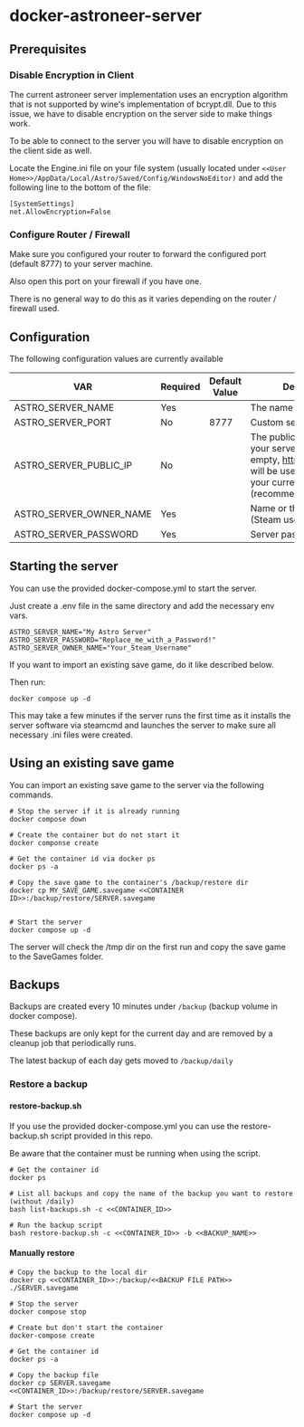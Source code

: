 # docker-astroneer-server

## Prerequisites

### Disable Encryption in Client

The current astroneer server implementation uses an encryption algorithm that is not supported by wine's implementation of bcrypt.dll.
Due to this issue, we have to disable encryption on the server side to make things work.

To be able to connect to the server you will have to disable encryption on the client side as well.

Locate the Engine.ini file on your file system (usually located under `<<User Home>>/AppData/Local/Astro/Saved/Config/WindowsNoEditor)` and add the following line to the bottom of the file:

```
[SystemSettings]
net.AllowEncryption=False
```

### Configure Router / Firewall

Make sure you configured your router to forward the configured port (default 8777) to your server machine.

Also open this port on your firewall if you have one.

There is no general way to do this as it varies depending on the router / firewall used.

## Configuration

The following configuration values are currently available

| VAR                     | Required | Default Value | Description                                                                                                                                 |
| ----------------------- | -------- | ------------- | ------------------------------------------------------------------------------------------------------------------------------------------- |
| ASTRO_SERVER_NAME       | Yes      |               | The name or your server.                                                                                                                    |
| ASTRO_SERVER_PORT       | No       | 8777          | Custom server port                                                                                                                          |
| ASTRO_SERVER_PUBLIC_IP  | No       |               | The public ip address of your server. If left empty, https://api.ipify.org/ will be used to determine your current ip address (recommended) |
| ASTRO_SERVER_OWNER_NAME | Yes      |               | Name or the server owner (Steam username)                                                                                                   |
| ASTRO_SERVER_PASSWORD   | Yes      |               | Server password                                                                                                                             |

## Starting the server

You can use the provided docker-compose.yml to start the server.

Just create a .env file in the same directory and add the necessary env vars.

```Example
ASTRO_SERVER_NAME="My Astro Server"
ASTRO_SERVER_PASSWORD="Replace_me_with_a_Password!"
ASTRO_SERVER_OWNER_NAME="Your_Steam_Username"
```

If you want to import an existing save game, do it like described below.

Then run:

```
docker compose up -d
```

This may take a few minutes if the server runs the first time as it installs the server software via steamcmd and launches the server to make sure all necessary .ini files were created. 

## Using an existing save game

You can import an existing save game to the server via the following commands.

```
# Stop the server if it is already running
docker compose down

# Create the container but do not start it
docker componse create 

# Get the container id via docker ps
docker ps -a

# Copy the save game to the container's /backup/restore dir
docker cp MY_SAVE_GAME.savegame <<CONTAINER ID>>:/backup/restore/SERVER.savegame


# Start the server
docker compose up -d
```

The server will check the /tmp dir on the first run and copy the save game to the SaveGames folder.

## Backups

Backups are created every 10 minutes under `/backup` (backup volume in docker compose).

These backups are only kept for the current day and are removed by a cleanup job that  periodically runs.

The latest backup of each day gets moved to `/backup/daily` 

### Restore a backup

#### restore-backup.sh

If you use the provided docker-compose.yml you can use the restore-backup.sh script provided in this repo.

Be aware that the container must be running when using the script.

```
# Get the container id
docker ps

# List all backups and copy the name of the backup you want to restore (without /daily)
bash list-backups.sh -c <<CONTAINER_ID>>

# Run the backup script
bash restore-backup.sh -c <<CONTAINER_ID>> -b <<BACKUP_NAME>>
```

#### Manually restore

```
# Copy the backup to the local dir
docker cp <<CONTAINER_ID>>:/backup/<<BACKUP FILE PATH>> ./SERVER.savegame 

# Stop the server
docker compose stop 

# Create but don't start the container
docker-compose create 

# Get the container id
docker ps -a 

# Copy the backup file
docker cp SERVER.savegame <<CONTAINER_ID>>:/backup/restore/SERVER.savegame 

# Start the server
docker compose up -d
```
